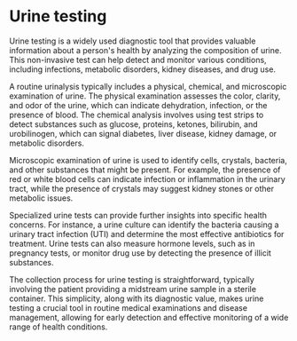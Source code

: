 <!--
source: gpt-40
siblings: blood-testing, saliva-testing, urine-testing
tags: tests
-->

# Urine testing

Urine testing is a widely used diagnostic tool that provides valuable information about a person's health by analyzing the composition of urine. This non-invasive test can help detect and monitor various conditions, including infections, metabolic disorders, kidney diseases, and drug use.

A routine urinalysis typically includes a physical, chemical, and microscopic examination of urine. The physical examination assesses the color, clarity, and odor of the urine, which can indicate dehydration, infection, or the presence of blood. The chemical analysis involves using test strips to detect substances such as glucose, proteins, ketones, bilirubin, and urobilinogen, which can signal diabetes, liver disease, kidney damage, or metabolic disorders.

Microscopic examination of urine is used to identify cells, crystals, bacteria, and other substances that might be present. For example, the presence of red or white blood cells can indicate infection or inflammation in the urinary tract, while the presence of crystals may suggest kidney stones or other metabolic issues.

Specialized urine tests can provide further insights into specific health concerns. For instance, a urine culture can identify the bacteria causing a urinary tract infection (UTI) and determine the most effective antibiotics for treatment. Urine tests can also measure hormone levels, such as in pregnancy tests, or monitor drug use by detecting the presence of illicit substances.

The collection process for urine testing is straightforward, typically involving the patient providing a midstream urine sample in a sterile container. This simplicity, along with its diagnostic value, makes urine testing a crucial tool in routine medical examinations and disease management, allowing for early detection and effective monitoring of a wide range of health conditions.
